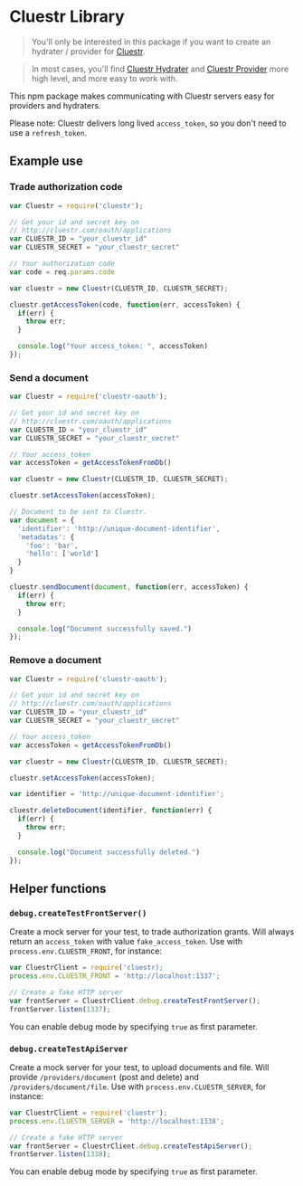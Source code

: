Cluestr Library
=====================
> You'll only be interested in this package if you want to create an hydrater / provider for [Cluestr](http://cluestr.com).

> In most cases, you'll find [Cluestr Hydrater](https://github.com/Papiel/cluestr-file-hydrater) and [Cluestr Provider](https://github.com/Papiel/cluestr-provider) more high level, and more easy to work with.

This npm package makes communicating with Cluestr servers easy for providers and hydraters.

Please note: Cluestr delivers long lived `access_token`, so you don't need to use a `refresh_token`.

Example use
-----------

### Trade authorization code
```javascript
var Cluestr = require('cluestr');

// Get your id and secret key on
// http://cluestr.com/oauth/applications
var CLUESTR_ID = "your_cluestr_id"
var CLUESTR_SECRET = "your_cluestr_secret"

// Your authorization code
var code = req.params.code

var cluestr = new Cluestr(CLUESTR_ID, CLUESTR_SECRET);

cluestr.getAccessToken(code, function(err, accessToken) {
  if(err) {
    throw err;
  }

  console.log("Your access_token: ", accessToken)
});
```

### Send a document
```javascript
var Cluestr = require('cluestr-oauth');

// Get your id and secret key on
// http://cluestr.com/oauth/applications
var CLUESTR_ID = "your_cluestr_id"
var CLUESTR_SECRET = "your_cluestr_secret"

// Your access_token
var accessToken = getAccessTokenFromDb()

var cluestr = new Cluestr(CLUESTR_ID, CLUESTR_SECRET);

cluestr.setAccessToken(accessToken);

// Document to be sent to Cluestr.
var document = {
  'identifier': 'http://unique-document-identifier',
  'metadatas': {
    'foo': 'bar',
    'hello': ['world']
  }
}

cluestr.sendDocument(document, function(err, accessToken) {
  if(err) {
    throw err;
  }

  console.log("Document successfully saved.")
});
```

### Remove a document
```javascript
var Cluestr = require('cluestr-oauth');

// Get your id and secret key on
// http://cluestr.com/oauth/applications
var CLUESTR_ID = "your_cluestr_id"
var CLUESTR_SECRET = "your_cluestr_secret"

// Your access_token
var accessToken = getAccessTokenFromDb()

var cluestr = new Cluestr(CLUESTR_ID, CLUESTR_SECRET);

cluestr.setAccessToken(accessToken);

var identifier = 'http://unique-document-identifier';

cluestr.deleteDocument(identifier, function(err) {
  if(err) {
    throw err;
  }

  console.log("Document successfully deleted.")
});
```

## Helper functions

### `debug.createTestFrontServer()`
Create a mock server for your test, to trade authorization grants.
Will always return an `access_token` with value `fake_access_token`.
Use with `process.env.CLUESTR_FRONT`, for instance:

```javascript
var CluestrClient = require('cluestr);
process.env.CLUESTR_FRONT = 'http://localhost:1337';

// Create a fake HTTP server
var frontServer = CluestrClient.debug.createTestFrontServer();
frontServer.listen(1337);
```

You can enable debug mode by specifying `true` as first parameter.

### `debug.createTestApiServer`
Create a mock server for your test, to upload documents and file.
Will provide `/providers/document` (post and delete) and `/providers/document/file`.
Use with `process.env.CLUESTR_SERVER`, for instance:

```javascript
var CluestrClient = require('cluestr');
process.env.CLUESTR_SERVER = 'http://localhost:1338';

// Create a fake HTTP server
var frontServer = CluestrClient.debug.createTestApiServer();
frontServer.listen(1338);
```

You can enable debug mode by specifying `true` as first parameter.

